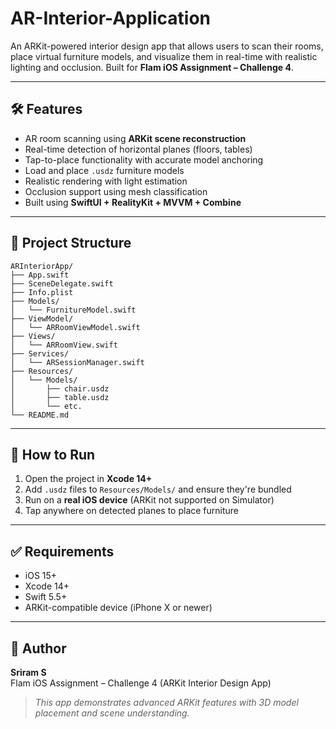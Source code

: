 # AR-Interior-Application

An ARKit-powered interior design app that allows users to scan their rooms, place virtual furniture models, and visualize them in real-time with realistic lighting and occlusion. Built for **Flam iOS Assignment – Challenge 4**.

---

## 🛠 Features
- AR room scanning using **ARKit scene reconstruction**
- Real-time detection of horizontal planes (floors, tables)
- Tap-to-place functionality with accurate model anchoring
- Load and place `.usdz` furniture models
- Realistic rendering with light estimation
- Occlusion support using mesh classification
- Built using **SwiftUI + RealityKit + MVVM + Combine**

---

## 📁 Project Structure
```
ARInteriorApp/
├── App.swift
├── SceneDelegate.swift
├── Info.plist
├── Models/
│   └── FurnitureModel.swift
├── ViewModel/
│   └── ARRoomViewModel.swift
├── Views/
│   └── ARRoomView.swift
├── Services/
│   └── ARSessionManager.swift
├── Resources/
│   └── Models/
│       ├── chair.usdz
│       ├── table.usdz
│       └── etc.
└── README.md
```

---

## 🚀 How to Run
1. Open the project in **Xcode 14+**
2. Add `.usdz` files to `Resources/Models/` and ensure they're bundled
3. Run on a **real iOS device** (ARKit not supported on Simulator)
4. Tap anywhere on detected planes to place furniture

---

## ✅ Requirements
- iOS 15+
- Xcode 14+
- Swift 5.5+
- ARKit-compatible device (iPhone X or newer)

---

## 🙋 Author
**Sriram S**  
Flam iOS Assignment – Challenge 4 (ARKit Interior Design App)

> *This app demonstrates advanced ARKit features with 3D model placement and scene understanding.*
